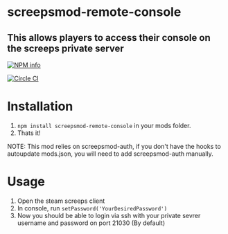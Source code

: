 # screepsmod-remote-console

## This allows players to access their console on the screeps private server

[![NPM info](https://nodei.co/npm/screepsmod-remote-console.png?downloads=true)](https://npmjs.org/package/screepsmod-remote-console)

[![Circle CI](https://circleci.com/gh/ScreepsMods/screepsmod-remote-console.svg?style=shield)](https://circleci.com/gh/ScreepsMods/screepsmod-remote-console)

# Installation 

1. `npm install screepsmod-remote-console` in your mods folder.
2. Thats it!

NOTE: This mod relies on screepsmod-auth, if you don't have the hooks to autoupdate mods.json, you will need to add screepsmod-auth manually.

# Usage
1. Open the steam screeps client
2. In console, run `setPassword('YourDesiredPassword')`
3. Now you should be able to login via ssh with your private sevrer username and password on port 21030 (By default)

